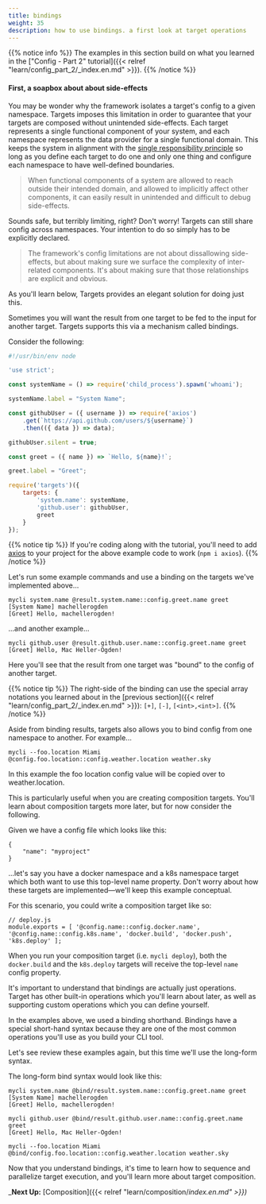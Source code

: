 ```yaml
---
title: bindings
weight: 35
description: how to use bindings. a first look at target operations
---
```


{{% notice info %}}
The examples in this section build on what you learned in the ["Config - Part 2" tutorial]({{< relref "learn/config_part_2/_index.en.md" >}}).
{{% /notice %}}

#### First, a soapbox about about side-effects

You may be wonder why the framework isolates a target's config to a given namespace. Targets imposes this limitation in order to guarantee that your targets are composed without unintended side-effects. Each target represents a single functional component of your system, and each namespace represents the data provider for a single functional domain. This keeps the system in alignment with the [single responsibility principle](https://en.wikipedia.org/wiki/Single_responsibility_principle) so long as you define each target to do one and only one thing and configure each namespace to have well-defined boundaries.

> When functional components of a system are allowed to reach outside their intended domain, and allowed to implicitly affect other components, it can easily result in unintended and difficult to debug side-effects.

Sounds safe, but terribly limiting, right? Don't worry! Targets can still share config across namespaces. Your intention to do so simply has to be explicitly declared.

> The framework's config limitations are not about dissallowing side-effects, but about making sure we surface the complexity of inter-related components. It's about making sure that those relationships are explicit and obvious.

As you'll learn below, Targets provides an elegant solution for doing just this.

Sometimes you will want the result from one target to be fed to the input for another target. Targets supports this via a mechanism called bindings.

Consider the following:

```js
#!/usr/bin/env node

'use strict';

const systemName = () => require('child_process').spawn('whoami');

systemName.label = "System Name";

const githubUser = ({ username }) => require('axios')
    .get(`https://api.github.com/users/${username}`)
    .then(({ data }) => data);

githubUser.silent = true;

const greet = ({ name }) => `Hello, ${name}!`;

greet.label = "Greet";

require('targets')({
    targets: {
        'system.name': systemName,
        'github.user': githubUser,
        greet
    }
});
```

{{% notice tip %}}
If you're coding along with the tutorial, you'll need to add [axios](https://www.npmjs.com/package/axios) to your project for the above example code to work (`npm i axios`).
{{% /notice %}}

Let's run some example commands and use a binding on the targets we've implemented above...

```
mycli system.name @result.system.name::config.greet.name greet
[System Name] machellerogden
[Greet] Hello, machellerogden!
```

...and another example...

```
mycli github.user @result.github.user.name::config.greet.name greet
[Greet] Hello, Mac Heller-Ogden!
```

Here you'll see that the result from one target was "bound" to the config of another target.

{{% notice tip %}}
The right-side of the binding can use the special array notations you learned about in the [previous section]({{< relref "learn/config_part_2/_index.en.md" >}}): `[+]`, `[-]`, `[<int>,<int>]`.
{{% /notice %}}

Aside from binding results, targets also allows you to bind config from one namespace to another. For example...

```
mycli --foo.location Miami @config.foo.location::config.weather.location weather.sky
```

In this example the foo location config value will be copied over to weather.location.

This is particularly useful when you are creating composition targets. You'll learn about composition targets more later, but for now consider the following.

Given we have a config file which looks like this:

```
{
    "name": "myproject"
}
```

...let's say you have a docker namespace and a k8s namespace target which both want to use this top-level name property. Don't worry about how these targets are implemented—we'll keep this example conceptual.

For this scenario, you could write a composition target like so:

```
// deploy.js
module.exports = [ '@config.name::config.docker.name', '@config.name::config.k8s.name', 'docker.build', 'docker.push', 'k8s.deploy' ];
```

When you run your composition target (i.e. `mycli deploy`), both the `docker.build` and the `k8s.deploy` targets will receive the top-level `name` config property.

It's important to understand that bindings are actually just operations. Target has other built-in operations which you'll learn about later, as well as supporting custom operations which you can define yourself.

In the examples above, we used a binding shorthand. Bindings have a special short-hand syntax because they are one of the most common operations you'll use as you build your CLI tool.

Let's see review these examples again, but this time we'll use the long-form syntax.

The long-form bind syntax would look like this:  

```
mycli system.name @bind/result.system.name::config.greet.name greet
[System Name] machellerogden
[Greet] Hello, machellerogden!
```

```
mycli github.user @bind/result.github.user.name::config.greet.name greet
[Greet] Hello, Mac Heller-Ogden!
```

```
mycli --foo.location Miami @bind/config.foo.location::config.weather.location weather.sky
```

Now that you understand bindings, it's time to learn how to sequence and parallelize target execution, and you'll learn more about target composition.

_**Next Up:** [Composition]({{< relref "learn/composition/_index.en.md" >}})_
